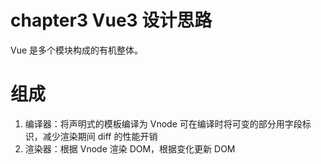 # chapter3 Vue3 设计思路

Vue 是多个模块构成的有机整体。

# 组成

1. 编译器：将声明式的模板编译为 Vnode
   可在编译时将可变的部分用字段标识，减少渲染期间 diff 的性能开销
2. 渲染器：根据 Vnode 渲染 DOM，根据变化更新 DOM
